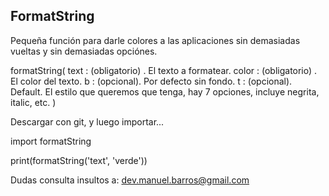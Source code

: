 FormatString
------------

Pequeña función para darle colores a las aplicaciones sin demasiadas vueltas y 
sin demasiadas opciónes.

formatString(
		text  : (obligatorio) . El texto a formatear.
		color : (obligatorio) . El color del texto.
		b     : (opcional). Por defecto sin fondo.
		t     : (opcional). Default. El estilo que queremos que tenga, hay 7 opciones, incluye negrita, italic, etc.
	     )


Descargar con git, y luego importar... 

import formatString
 
print(formatString('text', 'verde'))


Dudas consulta insultos a: dev.manuel.barros@gmail.com

